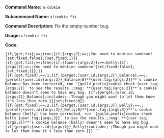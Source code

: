 **Command Name:** `a!cookie`

**Subcommand Name:** `a!cookie fix`

**Command Description:**
Fix the empty number bug.

**Usage:**
`a!cookie fix`


**Code:**
```{if;{lower;{args;1}};==;fix;{if;{user.roles};includes;{get;AdminID};{set;fix;true};You're not allowed to do that.}}
{if;{get;fix};==;true;{if;{args;2};==;;You need to mention someone! {set;fixed;false};{set;fixed;1}}}
{if;{get;fix};==;true;{if;{lower;{args;2}};==;belly;{if;{args;3};==;;You need to mention someone!{set;fixed;false};{set;fixed;2}};}}
{if;{get;fixed};==;1;{if;{perget;{user.id;{args;2}}_Balance};==;;{perset;{user.id;{args;2}}_Balance;0}**{user.tag;{args;2}}**'s cookie balance has been corrected, run `{guild.prefix}cookie check {user.tag;{args;2}}` to see the results.;:mag: **{user.tag;{args;2}}**'s cookie balance doesn't seem to have any bug. {if;{perget;{user.id;{args;2}}_Balance};includes;-;Though you might want to let them know it's less than zero.}}{set;fixed;0}}
{if;{get;fixed};==;2;{if;{perget;{user.id;{args;3}}_Belly};==;;{perset;{user.id;{args;3}}_Belly;0}**{user.tag;{args;3}}**'s cookie balance (belly) has been corrected, run `{guild.prefix}cookie check belly {user.tag;{args;3}}` to see the results.;:mag: **{user.tag;{args;3}}**'s cookie balance (belly) doesn't seem to have any bug. {if;{perget;{user.id;{args;3}}_Belly};includes;-;Though you might want to let them know it's less than zero.}}}```

